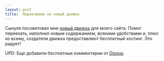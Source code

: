 ```yaml
---
layout: post
title:  Переезжаем на новый движок
---
```


Сынуля посоветовал мне [новый движок](https://github.com/mojombo/jekyll) для моего
сайта. Помог переехать, наполнил новым содержанием, всякими удобствами и, плюс ко
всему, создатели движка предоставляют бесплатный хостинг. Это радует!

UPD: Еще добавили бесплатные комментарии от [Disqus](http://disqus.com).